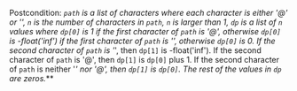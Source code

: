 Postcondition: ***`path` is a list of characters where each character is either '@' or '*', `n` is the number of characters in `path`, `n` is larger than 1, `dp` is a list of `n` values where `dp[0]` is 1 if the first character of `path` is '@', otherwise `dp[0]` is -float('inf') if the first character of `path` is '*', otherwise `dp[0]` is 0. If the second character of `path` is '*', then `dp[1]` is -float('inf'). If the second character of `path` is '@', then `dp[1]` is `dp[0]` plus 1. If the second character of `path` is neither '*' nor '@', then `dp[1]` is `dp[0]`. The rest of the values in `dp` are zeros.***